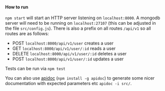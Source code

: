 #### How to run

`npm start` will start an HTTP server listening on `localhost:8000`. A mongodb server will need to be running on `localhost:27107` (this can be adjusted in the file `src/config.js`). There is also a prefix on all routes `/api/v1` so all routes are as follows:

- POST `localhost:8000/api/v1/user` creates a user
- GET `localhost:8000/api/v1/user/:id` reads a user 
- DELETE `localhost:8000/api/v1/user/:id` deletes a user 
- POST `localhost:8000/api/v1/user/:id` updates a user 

Tests can be run via `npm test`

You can also use [apidoc](http://apidocjs.com) (`npm install -g apidoc`) to generate some nicer documentation with expected parameters etc `apidoc -i src/`.
